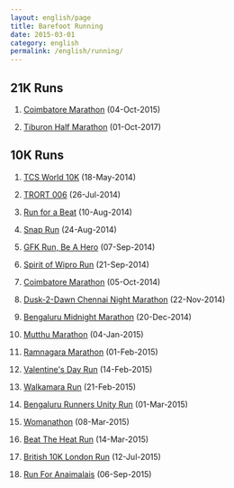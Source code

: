 ```yaml
---
layout: english/page
title: Barefoot Running
date: 2015-03-01
category: english
permalink: /english/running/
---
```


## 21K Runs

<ol>
  <li><p><a href="{{site.english.img-path}}/running/2015-coimbatore-marathon-21k.jpg">Coimbatore Marathon</a> (04-Oct-2015)</p></li>
  <li><p><a href="{{site.english.img-path}}/running/2017-tiburon-marathon-21k.jpg">Tiburon Half Marathon</a> (01-Oct-2017)</p></li>
</ol>

## 10K Runs

<ol>
  <li><p><a href="{{site.english.img-path}}/running/2014-tcs-10k.jpg">TCS World 10K</a> (18-May-2014)</p></li>
  <li><p><a href="{{site.english.img-path}}/running/2014-trort-006_10k.jpg">TRORT 006</a> (26-Jul-2014)</p></li>
  <li><p><a href="{{site.english.img-path}}/running/2014-run-for-a-beat_10k.jpg">Run for a Beat</a> (10-Aug-2014)</p></li>
  <li><p><a href="{{site.english.img-path}}/running/2014-snap-run_10k.jpg">Snap Run</a> (24-Aug-2014)</p></li>
  <li><p><a href="{{site.english.img-path}}/running/2014-gfk-run-10k-with-pt-usha.jpg">GFK Run, Be A Hero</a> (07-Sep-2014)</p></li>
  <li><p><a href="{{site.english.img-path}}/running/2014-spirit-of-wipro-run-10k.jpg">Spirit of Wipro Run</a> (21-Sep-2014)</p></li>
  <li><p><a href="{{site.english.img-path}}/running/2014-coimbatore-marathon-10k.jpg">Coimbatore Marathon</a> (05-Oct-2014)</p></li>
  <li><p><a href="{{site.english.img-path}}/running/2014-d2d-chennai-night-marathon_10k.jpg">Dusk-2-Dawn Chennai Night Marathon</a> (22-Nov-2014)</p></li>
  <li><p><a href="{{site.english.img-path}}/running/2014-bengaluru-midnight-marathon-10k.jpg">Bengaluru Midnight Marathon</a> (20-Dec-2014)</p></li>
  <li><p><a href="{{site.english.img-path}}/running/2015-mutthu-marathon-11k.jpg">Mutthu Marathon</a> (04-Jan-2015)</p></li>
  <li><p><a href="{{site.english.img-path}}/running/2015-ramnagara-marathon-11k.jpg">Ramnagara Marathon</a> (01-Feb-2015)</p></li>
  <li><p><a href="{{site.english.img-path}}/running/2015-valentines-day-run-10k.jpg">Valentine's Day Run</a> (14-Feb-2015)</p></li>
  <li><p><a href="{{site.english.img-path}}/running/2015-walkamara-day-run-9k.jpg">Walkamara Run</a> (21-Feb-2015)</p></li>
  <li><p><a href="{{site.english.img-path}}/running/2015-bengaluru-runners-unity-run-10k.jpg">Bengaluru Runners Unity Run</a> (01-Mar-2015)</p></li>
  <li><p><a href="{{site.english.img-path}}/running/2015-womanation-10k.jpg">Womanathon</a> (08-Mar-2015)</p></li>
  <li><p><a href="{{site.english.img-path}}/running/2015-beat-the-heat-run-10k.jpg">Beat The Heat Run</a> (14-Mar-2015)</p></li>
  <li><p><a href="{{site.english.img-path}}/running/2015-british-10k.jpg">British 10K London Run</a> (12-Jul-2015)</p></li>
  <li><p><a href="{{site.english.img-path}}/running/2015-run-for-anaimalais.jpg">Run For Anaimalais</a> (06-Sep-2015)</p></li>
</ol>
